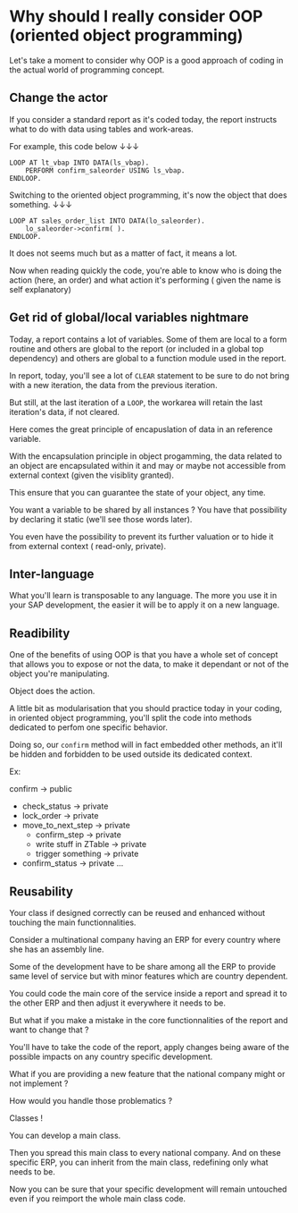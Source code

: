 # Why should I really consider OOP (oriented object programming)

Let's take a moment to consider why OOP is a good approach of coding in the actual world of programming concept.

## Change the actor

If you consider a standard report as it's coded today, the report instructs what to do with data using tables and work-areas.

For example, this code below ↓↓↓

```
LOOP AT lt_vbap INTO DATA(ls_vbap).
	PERFORM confirm_saleorder USING ls_vbap.
ENDLOOP.
```

Switching to the oriented object programming, it's now the object that does something.
↓↓↓
```
LOOP AT sales_order_list INTO DATA(lo_saleorder).
	lo_saleorder->confirm( ).
ENDLOOP.
```
It does not seems much but as a matter of fact, it means a lot. 

Now when reading quickly the code, you're able to know who is doing the action (here, an order) and what action it's performing ( given the name is self explanatory)

## Get rid of global/local variables nightmare

Today, a report contains a lot of variables. Some of them are local to a form routine and others are global to the report (or included in a global top dependency) and others are global to a function module used in the report.

In report, today, you'll see a lot of ```CLEAR``` statement to be sure to do not bring with a new iteration, the data from the previous iteration.

But still, at the last iteration of a ```LOOP```, the workarea will retain the last iteration's data, if not cleared.

Here comes the great principle of encapuslation of data in an reference variable.

With the encapsulation principle in object progamming, the data related to an object are encapsulated within it and may or maybe not accessible from external context (given the visiblity granted).

This ensure that you can guarantee the state of your object, any time.

You want a variable to be shared by all instances ? You have that possibility by declaring it static (we'll see those words later). 

You even have the possibility to prevent its further valuation or to hide it from external context ( read-only, private).

## Inter-language

What you'll learn is transposable to any language. The more you use it in your SAP development, the easier it will be to apply it on a new language.

## Readibility

One of the benefits of using OOP is that you have a whole set of concept that allows you to expose or not the data, to make it dependant or not of the object you're manipulating.

Object does the action. 

A little bit as modularisation that you should practice today in your coding, in oriented object programming, you'll split the code into methods dedicated to perfom one specific behavior.

Doing so, our ```confirm``` method will in fact embedded other methods, an it'll be hidden and forbidden to be used outside its dedicated context.

Ex:

confirm -> public
- check_status -> private
- lock_order -> private
- move_to_next_step -> private
  - confirm_step -> private
  - write stuff in ZTable -> private
  - trigger something -> private
- confirm_status -> private
...

## Reusability

Your class if designed correctly can be reused and enhanced without touching the main functionnalities.

Consider a multinational company having an ERP for every country where she has an assembly line.

Some of the development have to be share among all the ERP to provide same level of service but with minor features which are country dependent.

You could code the main core of the service inside a report and spread it to the other ERP and then adjust it everywhere it needs to be.

But what if you make a mistake in the core functionnalities of the report and want to change that ? 

You'll have to take the code of the report, apply changes being aware of the possible impacts on any country specific development.

What if you are providing a new feature that the national company might or not implement ?

How would you handle those problematics ?

Classes !

You can develop a main class. 

Then you spread this main class to every national company. And on these  specific ERP, you can inherit from the main class, redefining only what needs to be.

Now you can be sure that your specific development will remain untouched even if you reimport the whole main class code.
